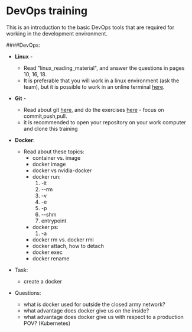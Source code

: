 # DevOps training
This is an introduction to the basic DevOps tools that are required for working in the development environment.

####DevOps:
 - **Linux** - 
    - Read "linux_reading_material", and answer the questions in pages 10, 16, 18.
    - It is preferable that you will work in a linux environment (ask the team), but it is possible to work in an online terminal [here](https://bellard.org/jslinux/vm.html?url=https://bellard.org/jslinux/buildroot-x86.cfg).
 
 - **Git** - 
    - Read about git [here](https://www.atlassian.com/git/tutorials), and do the exercises [here](https://learngitbranching.js.org/) - focus on commit,push,pull.
    - it is recommended to open your repository on your work computer and clone this training
    
 - **Docker**:
     - Read about these topics:
        - container vs. image
        - docker image
        - docker vs nvidia-docker
        - docker run:
	        1. -it
	        2. --rm
	        3. -v
	        4. -e
	        5. -p
	        6. --shm
	        7. entrypoint
        - docker ps:
	         1. -a
        - docker rm vs. docker rmi
        - docker attach, how to detach
        - docker exec
        - docker rename<br>
- Task:
    - create a docker
 - Questions:
    - what is docker used for outside the closed army network?
    - what advantage does docker give us on the inside?
    - what advantage does docker give us with respect to a production POV? (Kubernetes)
